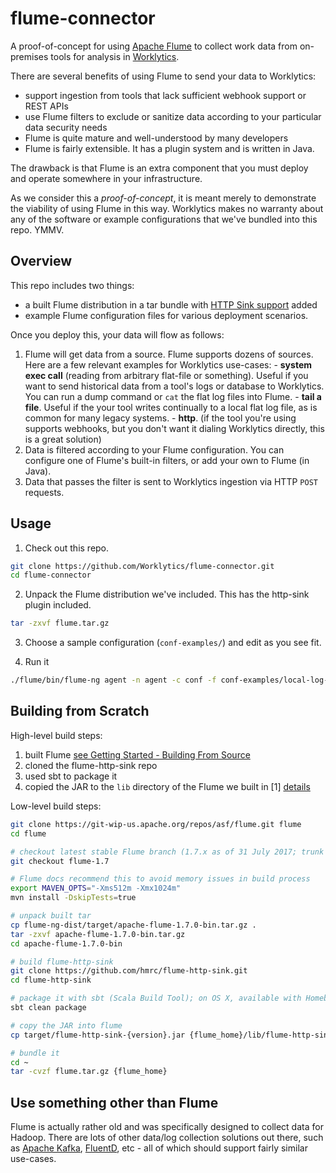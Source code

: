 # flume-connector
A proof-of-concept for using [Apache Flume](https://flume.apache.org/) to collect work data from on-premises tools for analysis in [Worklytics](https://www.worklytics.co).

There are several benefits of using Flume to send your data to Worklytics:
  * support ingestion from tools that lack sufficient webhook support or REST APIs
  * use Flume filters to exclude or sanitize data according to your particular data security needs
  * Flume is quite mature and well-understood by many developers
  * Flume is fairly extensible. It has a plugin system and is written in Java. 

The drawback is that Flume is an extra component that you must deploy and operate somewhere in your infrastructure.

As we consider this a *proof-of-concept*, it is meant merely to demonstrate the viability of using Flume in this way. 
Worklytics makes no warranty about any of the software or example configurations that we've bundled into this repo. YMMV.


## Overview

This repo includes two things:
  * a built Flume distribution in a tar bundle with [HTTP Sink support](https://github.com/hmrc/flume-http-sink) added
  * example Flume configuration files for various deployment scenarios.


Once you deploy this, your data will flow as follows:
  1. Flume will get data from a source. Flume supports dozens of sources. Here are a few relevant examples for Worklytics use-cases:
    - **system exec call** (reading from arbitrary flat-file or something). Useful if you want to send historical data from
      a tool's logs or database to Worklytics. You can run a dump command or `cat` the flat log files into Flume.
    - **tail a file**. Useful if the your tool writes continually to a local flat log file, as is common for many legacy systems.
    - **http**. (if the tool you're using supports webhooks, but you don't want it dialing Worklytics directly, this is a great solution)
  2. Data is filtered according to your Flume configuration. You can configure one of Flume's built-in filters, or
    add your own to Flume (in Java).
  3. Data that passes the filter is sent to Worklytics ingestion via HTTP `POST` requests. 


## Usage

1. Check out this repo.
```bash
git clone https://github.com/Worklytics/flume-connector.git
cd flume-connector
```

2. Unpack the Flume distribution we've included. This has the http-sink plugin included.

```bash
tar -zxvf flume.tar.gz
```

3. Choose a sample configuration (`conf-examples/`) and edit as you see fit.

4. Run it

```bash
./flume/bin/flume-ng agent -n agent -c conf -f conf-examples/local-log-file-conf.properties 
```



## Building from Scratch

High-level build steps:
  1. built Flume [see Getting Started - Building From Source](https://cwiki.apache.org/confluence/display/FLUME/Getting+Started)
  2. cloned the flume-http-sink repo
  3. used sbt to package it
  4. copied the JAR to the `lib` directory of the Flume we built in [1] [details](https://github.com/hmrc/flume-http-sink#installation)

Low-level build steps:
```bash
git clone https://git-wip-us.apache.org/repos/asf/flume.git flume
cd flume

# checkout latest stable Flume branch (1.7.x as of 31 July 2017; trunk is 1.8.x)
git checkout flume-1.7 

# Flume docs recommend this to avoid memory issues in build process
export MAVEN_OPTS="-Xms512m -Xmx1024m"
mvn install -DskipTests=true

# unpack built tar
cp flume-ng-dist/target/apache-flume-1.7.0-bin.tar.gz .
tar -zxvf apache-flume-1.7.0-bin.tar.gz
cd apache-flume-1.7.0-bin

# build flume-http-sink
git clone https://github.com/hmrc/flume-http-sink.git
cd flume-http-sink

# package it with sbt (Scala Build Tool); on OS X, available with Homebrew: brew install sbt
sbt clean package

# copy the JAR into flume
cp target/flume-http-sink-{version}.jar {flume_home}/lib/flume-http-sink-{version}.jar

# bundle it
cd ~
tar -cvzf flume.tar.gz {flume_home}
```

## Use something other than Flume

Flume is actually rather old and was specifically designed to collect data for Hadoop.  There are lots of other 
data/log collection solutions out there, such as [Apache Kafka](https://kafka.apache.org/), 
[FluentD](https://www.fluentd.org/), etc - all of which should support fairly similar use-cases. 
